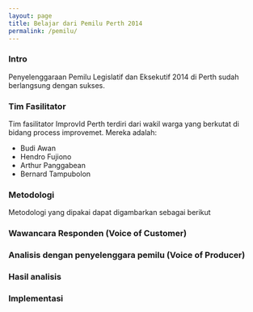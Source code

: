 ```yaml
---
layout: page
title: Belajar dari Pemilu Perth 2014
permalink: /pemilu/
---
```


### Intro
Penyelenggaraan Pemilu Legislatif dan Eksekutif 2014 di Perth sudah berlangsung dengan sukses. 

### Tim Fasilitator
Tim fasilitator ImprovId Perth terdiri dari wakil warga yang berkutat di bidang process improvemet. Mereka adalah:
- Budi Awan
- Hendro Fujiono
- Arthur Panggabean 
- Bernard Tampubolon

### Metodologi
Metodologi yang dipakai dapat digambarkan sebagai berikut

### Wawancara Responden (Voice of Customer)

### Analisis dengan penyelenggara pemilu (Voice of Producer)

### Hasil analisis

### Implementasi

